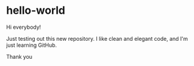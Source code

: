 # hello-world

Hi everybody!

Just testing out this new repository.  I like clean and elegant code, and I'm just learning GitHub.

Thank you

